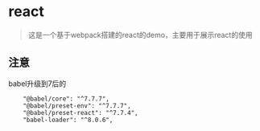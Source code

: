 # react

> 这是一个基于webpack搭建的react的demo，主要用于展示react的使用

## 注意
babel升级到7后的
```text
    "@babel/core": "^7.7.7",
    "@babel/preset-env": "^7.7.7",
    "@babel/preset-react": "^7.7.4",
    "babel-loader": "^8.0.6",
```

